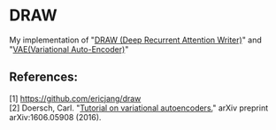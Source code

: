# DRAW
My implementation of "[DRAW (Deep Recurrent Attention Writer)](https://arxiv.org/abs/1502.04623)" and "[VAE(Variational Auto-Encoder)](https://arxiv.org/abs/1312.6114)"

## References: 
[1] https://github.com/ericjang/draw  
[2] Doersch, Carl. "[Tutorial on variational autoencoders.](https://arxiv.org/abs/1606.05908)" arXiv preprint arXiv:1606.05908 (2016).
